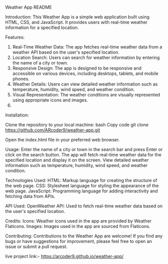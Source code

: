 
Weather App README

Introduction:
This Weather App is a simple web application built using HTML, CSS, and JavaScript. It provides users with real-time weather information for a specified location.

Features:
1. Real-Time Weather Data: The app fetches real-time weather data from a weather API based on the user's specified location.
2. Location Search: Users can search for weather information by entering the name of a city or town.
3. Responsive Design: The app is designed to be responsive and accessible on various devices, including desktops, tablets, and mobile phones.
4. Weather Details: Users can view detailed weather information such as temperature, humidity, wind speed, and weather condition.
5. Visual Representation: The weather conditions are visually represented using appropriate icons and images.
6. 
Installation:

Clone the repository to your local machine:
bash
Copy code
git clone https://github.com/ARcoder9/weather-app.git

Open the index.html file in your preferred web browser.

Usage:
Enter the name of a city or town in the search bar and press Enter or click on the search button.
The app will fetch real-time weather data for the specified location and display it on the screen.
View detailed weather information such as temperature, humidity, wind speed, and weather condition.

Technologies Used:
HTML: Markup language for creating the structure of the web page.
CSS: Stylesheet language for styling the appearance of the web page.
JavaScript: Programming language for adding interactivity and fetching data from APIs.

API Used:
OpenWeather API: Used to fetch real-time weather data based on the user's specified location.

Credits:
Icons: Weather icons used in the app are provided by Weather Flaticons.
Images: Images used in the app are sourced from Flaticons.

Contributing:
Contributions to the Weather App are welcome! If you find any bugs or have suggestions for improvement, please feel free to open an issue or submit a pull request.

live project link:- https://arcoder9.github.io/weather-app/
